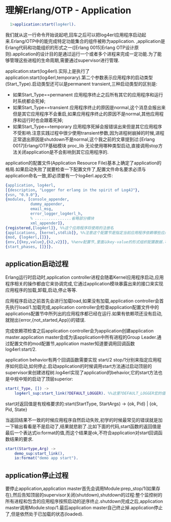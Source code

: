 # 理解Erlang/OTP - Application

```erlang
  1>application:start(log4erl).
```

我们就从这一行命令开始说起吧,回车之后可以把log4erl应用程序启动起来.Erlang/OTP中的能完成特定功能集合的组件被称为application. ,application是Erlang代码和功能组织的形式之一([Erlang 0015]Erlang OTP设计原则).application的设计目的是通过运行一个或者多个进程来完成一定功能.为了能够管理这些进程的生命周期,需要通过supervisor进行管理.

application:start(log4erl).实际上是执行了application:start(log4erl,temporary).第二个参数表示应用程序的启动类型(Start_Type).启动类型还可以是permanent  transient,三种启动类型的区别是:

* 如果Start_Type==permanent 应用程序终止之后所有其它的应用程序和运行时系统都会死掉;
* 如果Start_Type==transient 应用程序终止的原因是normal,这个消息会报出来但是其它应用程序不会重启,如果应用程序终止的原因不是normal,其他应用程序和运行时也会跟着死掉;
* 如果Start_Type==temporary 应用程序死掉会报错误出来但是其它应用程序不受影响.注意实践过程中很少使用transient参数,因为进程树崩掉的时候,进程正常退出原因是shutdown不是normal,这个我之前的文章提到过:[Erlang 0017]Erlang/OTP基础模块 proc_lib 无论使用哪种类型启动,直接调用stop方法关闭application是不会影响到其它应用程序的.

application的配置文件(Application Resource File)基本上确定了application的格局.如果启动失败了就要检查一下配置文件了,配置文件命名要求必须与application命名一致,即必须要有一个log4erl.app文件:

```erlang
{application, log4erl,
[{description, "Logger for erlang in the spirit of Log4J"},
{vsn, "0.9.0"},
{modules, [console_appender,    
           dummy_appender,     
           email_msg,     
           error_logger_log4erl_h,     
           % ................省略部分模块     
           xml_appender]},
{registered,[log4erl]}, %%这个应用程序将使用的注册名
{applications, [kernel,stdlib]}, %%注意这个配置节是指定当前应用程序依赖哪些应用程序,类似Windows服务的依赖关系
{mod, {log4erl,[]}},
{env,[{key,value},{k2,v2}]}, %%env配置节,里面以key-value的形式组织配置数据.可以用application:get_env/2读取.
{start_phases, []}]}.
```

## application启动过程

Erlang运行时启动时,application controller进程会随着Kernel应用程序启动,应用程序相关的操作都由它来协调完成,它通过application模块暴露出来的接口来实现应用程序的加载,卸载,启动,停止等等.

应用程序启动之前首先会进行加载load,如果没有加载,application controller会首先执行load/1.加载完成,application controller会检查application配置文件中的applications配置节中所列出的应用程序都已经在运行.如果有依赖项还没有启动,就抛出{error,{not_started,App}}的错误.

完成依赖项检查之后application controller会为application创建application master.application master会成为该application中所有进程的Group Leader.通过配置文件的mod配置节,application master知道要调用回调函数log4erl:start/2.

application behavior有两个回调函数需要实现 start/2 stop/1分别来指定应用程序如何启动,如何停止.启动application的时候调用start方法通过启动顶层的supervisor来创建进程树.log4erl实现了application的behavior,它的start方法也是中规中矩的启动了顶层superior:

```erlang
start(_Type, []) ->
    log4erl_sup:start_link(?DEFAULT_LOGGER). %%这里?DEFAULT_LOGGER宏的值为default_logger
```

start对返回值是有规格要求的:start(StartType, StartArgs) -> {ok, Pid} | {ok, Pid, State}

当返回结果不一致的时候应用程序自然启动失败,初学的时候最常见的错误就是加一下输出看看是不是启动了,结果就悲剧了.比如下面的代码,start函数的返回值是最后一个表达式io:format的值,而这个结果是ok,不符合application对start回调函数结果的要求.

```erlang
start(Startype,Arg) ->
    demo_sup:start_link(),
    io:format("demo app start").
```

## application停止过程

要停止application,application master首先会调用Module:prep_stop/1(如果存在),然后告知顶层的supervisor关闭(shutdown),shutdown的过程:整个监控树的所有进程和包含的应用程序按照启动的逆序终止.shutdown完成之后,application master调用Module:stop/1.最后application master自己终止掉.application停止了,但是依然处于已加载的状态(loaded).
